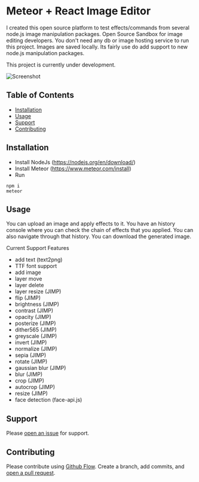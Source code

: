 # Meteor + React Image Editor

I created this open source platform to test effects/commands from several node.js image manipulation packages. Open Source Sandbox for image editing developers.
You don't need any db or image hosting service to run this project. Images are saved locally.
Its fairly use do add support to new node.js manipulation packages.

This project is currently under development.

![Screenshot](https://i.imgur.com/M3MBYAl.png)


## Table of Contents

- [Installation](#installation)
- [Usage](#usage)
- [Support](#support)
- [Contributing](#contributing)

## Installation

- Install NodeJs (https://nodejs.org/en/download/)
- Install Meteor (https://www.meteor.com/install)
- Run
```
npm i
meteor
```

## Usage

You can upload an image and apply effects to it.
You have an history console where you can check the chain of effects that you applied. You can also navigate through that history.
You can download the generated image.

Current Support Features
- add text (text2png)
- TTF font support
- add image
- layer move
- layer delete
- layer resize (JIMP)
- flip (JIMP)
- brightness (JIMP)
- contrast (JIMP)
- opacity (JIMP)
- posterize (JIMP)
- dither565 (JIMP)
- greyscale (JIMP)
- invert (JIMP)
- normalize (JIMP)
- sepia (JIMP)
- rotate  (JIMP)
- gaussian blur (JIMP)
- blur (JIMP)
- crop (JIMP)
- autocrop (JIMP)
- resize (JIMP)
- face detection (face-api.js)

## Support

Please [open an issue](https://github.com/MMrj9/meteor-react-image-editor/issues/new) for support.

## Contributing

Please contribute using [Github Flow](https://guides.github.com/introduction/flow/). Create a branch, add commits, and [open a pull request](https://github.com/MMrj9/meteor-react-image-editor/compare/).
